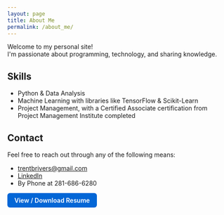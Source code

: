 ```yaml
---
layout: page
title: About Me
permalink: /about_me/
---
```


Welcome to my personal site!  
I'm passionate about programming, technology, and sharing knowledge.

## Skills

- Python & Data Analysis
- Machine Learning with libraries like TensorFlow & Scikit-Learn
- Project Management, with a Certified Associate certification from Project Management Institute completed

## Contact

Feel free to reach out through any of the following means:
- [trentbrivers@gmail.com](trentbrivers@gmail.com)
- [LinkedIn](https://www.linkedin.com/in/trentbrivers/)
- By Phone at 281-686-6280
 
<!-- Resume button -->
<p>
	<a href="/resume/" aria-label="View resume" style="display:inline-block;padding:0.5rem 1rem;background:#0366d6;color:#fff;border-radius:6px;text-decoration:none;font-weight:600;">View / Download Resume</a>
</p>
